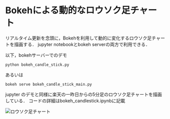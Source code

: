 # Bokehによる動的なロウソク足チャート

リアルタイム更新を念頭に，Bokehを利用して動的に変化するロウソク足チャートを描画する．
jupyter notebookとbokeh serverの両方で利用できる．

以下，bokehサーバーでのデモ
```
python bokeh_candle_stick.py
```
あるいは
```
bokeh serve bokeh_candle_stick_main.py
```
jupyter のデモと同様に楽天の一昨日からの5分足のロウソク足チャートを描画している．
コードの詳細はbokeh_candlestick.ipynbに記載

<img src="http://drive.google.com/uc?export=view&id=1yPJjOEuQDqEPdTD2S3zO8R7Kz2rvGEzZ" alt="ロウソク足チャート" title="ロウソク足チャート">

